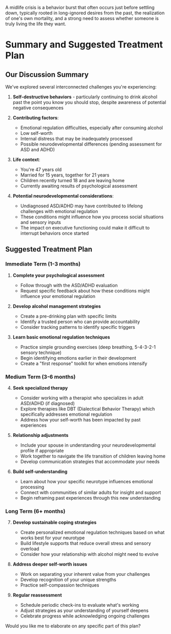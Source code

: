 A midlife crisis is a behavior burst that often occurs just before settling down, typically rooted in long-ignored desires from the past, the realization of one's own mortality, and a strong need to assess whether someone is truly living the life they want.

# Summary and Suggested Treatment Plan

## Our Discussion Summary

We've explored several interconnected challenges you're experiencing:

1. **Self-destructive behaviors** - particularly continuing to drink alcohol past the point you know you should stop, despite awareness of potential negative consequences

2. **Contributing factors**:
   - Emotional regulation difficulties, especially after consuming alcohol
   - Low self-worth
   - Internal distress that may be inadequately processed
   - Possible neurodevelopmental differences (pending assessment for ASD and ADHD)

3. **Life context**:
   - You're 47 years old
   - Married for 15 years, together for 21 years
   - Children recently turned 18 and are leaving home
   - Currently awaiting results of psychological assessment

4. **Potential neurodevelopmental considerations**:
   - Undiagnosed ASD/ADHD may have contributed to lifelong challenges with emotional regulation
   - These conditions might influence how you process social situations and sensory inputs
   - The impact on executive functioning could make it difficult to interrupt behaviors once started










## Suggested Treatment Plan

### Immediate Term (1-3 months)

1. **Complete your psychological assessment**
   - Follow through with the ASD/ADHD evaluation
   - Request specific feedback about how these conditions might influence your emotional regulation

2. **Develop alcohol management strategies**
   - Create a pre-drinking plan with specific limits
   - Identify a trusted person who can provide accountability
   - Consider tracking patterns to identify specific triggers

3. **Learn basic emotional regulation techniques**
   - Practice simple grounding exercises (deep breathing, 5-4-3-2-1 sensory technique)
   - Begin identifying emotions earlier in their development
   - Create a "first response" toolkit for when emotions intensify

### Medium Term (3-6 months)

4. **Seek specialized therapy**
   - Consider working with a therapist who specializes in adult ASD/ADHD (if diagnosed)
   - Explore therapies like DBT (Dialectical Behavior Therapy) which specifically addresses emotional regulation
   - Address how your self-worth has been impacted by past experiences

5. **Relationship adjustments**
   - Include your spouse in understanding your neurodevelopmental profile if appropriate
   - Work together to navigate the life transition of children leaving home
   - Develop communication strategies that accommodate your needs

6. **Build self-understanding**
   - Learn about how your specific neurotype influences emotional processing
   - Connect with communities of similar adults for insight and support
   - Begin reframing past experiences through this new understanding

### Long Term (6+ months)

7. **Develop sustainable coping strategies**
   - Create personalized emotional regulation techniques based on what works best for your neurotype
   - Build lifestyle supports that reduce overall stress and sensory overload
   - Consider how your relationship with alcohol might need to evolve

8. **Address deeper self-worth issues**
   - Work on separating your inherent value from your challenges
   - Develop recognition of your unique strengths
   - Practice self-compassion techniques

9. **Regular reassessment**
   - Schedule periodic check-ins to evaluate what's working
   - Adjust strategies as your understanding of yourself deepens
   - Celebrate progress while acknowledging ongoing challenges

Would you like me to elaborate on any specific part of this plan?